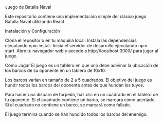 Juego de Batalla Naval

Este repositorio contiene una implementación simple del clásico juego Batalla Naval utilizando React.

Instalación y Configuración

Clona el repositorio en tu máquina local.
Instala las dependencias ejecutando npm install.
Inicia el servidor de desarrollo ejecutando npm start.
Abre tu navegador web y accede a http://localhost:3000/ para jugar al juego.

Cómo Jugar
El juego es un tablero en que uno debe adivinar la ubicación de los barcos de su oponente en un tablero de 10x10.

Los barcos varían en tamaño de 2 a 5 cuadrados. El objetivo del juego es hundir todos los barcos del oponente antes de que hundan los tuyos.

Para hacer una disparo de torpedo, haz clic en un cuadrado en el tablero de tu oponente. Si el cuadrado contiene un barco, se marcará como acertado. Si el cuadrado no contiene un barco, se marcará como fallado.

El juego termina cuando se han hundido todos los barcos del enemigo.
